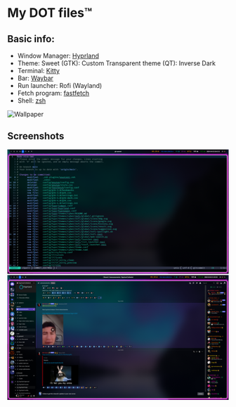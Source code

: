 # My DOT files™

## Basic info:
 * Window Manager: [Hyprland](https://github.com/hyprwm/Hyprland)
 * Theme: Sweet (GTK): Custom Transparent theme (QT): Inverse Dark
 * Terminal: [Kitty](https://github.com/kovidgoyal/kitty)
 * Bar: [Waybar](https://github.com/Alexays/Waybar)
 * Run launcher: Rofi (Wayland)
 * Fetch program: [fastfetch](https://github.com/fastfetch-cli/fastfetch)
 * Shell: [zsh](https://www.zsh.org/)

 
![Wallpaper](https://wallup.net/wp-content/uploads/2015/12/16494-stars-sky-landscape-Switzerland-lake.jpg)


## Screenshots

![Terminyal](https://github.com/Slimemaster0/dots/blob/main/screen-shuts/commited.png)
![Discord](https://github.com/Slimemaster0/dots/blob/main/screen-shuts/discord.png)
